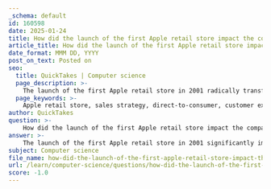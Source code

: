 ```yaml
---
_schema: default
id: 160598
date: 2025-01-24
title: How did the launch of the first Apple retail store impact the company's sales strategy?
article_title: How did the launch of the first Apple retail store impact the company's sales strategy?
date_format: MMM DD, YYYY
post_on_text: Posted on
seo:
  title: QuickTakes | Computer science
  page_description: >-
    The launch of the first Apple retail store in 2001 radically transformed Apple's sales strategy by introducing a direct-to-consumer model, enhancing customer experience, and expanding market share through community engagement and adaptability to market changes.
  page_keywords: >-
    Apple retail store, sales strategy, direct-to-consumer, customer experience, market share expansion, brand loyalty, community building, sales per square foot, adaptation to market changes, retail expansion
author: QuickTakes
question: >-
    How did the launch of the first Apple retail store impact the company's sales strategy?
answer: >-
    The launch of the first Apple retail store in 2001 significantly impacted the company's sales strategy in several key ways:\n\n1. **Direct-to-Consumer Sales Model**: The introduction of physical retail stores allowed Apple to sell directly to consumers, bypassing traditional third-party retailers. This shift enabled Apple to have greater control over the customer experience and the presentation of its products. The stores were designed to showcase Apple’s ecosystem, allowing customers to interact with products in a hands-on environment.\n\n2. **Enhanced Customer Experience**: Apple stores were organized around activities rather than just products. This approach encouraged customers to explore what Apple products could do for them, enhancing the overall shopping experience. The layout and design of the stores were intended to create an inviting atmosphere where customers could engage with the brand and its offerings, which was a departure from the typical retail experience at the time.\n\n3. **Increased Sales Per Square Foot**: The Apple retail strategy proved to be highly successful, with stores generating more sales per square foot than any other retailer. This success was attributed to the unique shopping experience, knowledgeable staff, and the ability to showcase the full range of Apple products and services.\n\n4. **Market Share Expansion**: Steve Jobs noted that the retail expansion was part of a broader strategy to double Apple's market share against Windows machines. The stores played a crucial role in this strategy by increasing brand visibility and accessibility, making it easier for consumers to purchase Apple products.\n\n5. **Brand Loyalty and Community Building**: Apple stores became community hubs where customers could attend workshops, product launches, and events. This fostered a sense of brand loyalty and community among Apple users, further enhancing customer retention and encouraging repeat purchases.\n\n6. **Adaptation to Market Changes**: Over time, Apple adapted its retail strategy to respond to market changes, such as the shift to online shopping during the COVID-19 pandemic. The company had to rethink the format of its stores and enhance its online presence, demonstrating flexibility in its sales strategy.\n\nIn summary, the launch of the first Apple retail store was a pivotal moment that transformed Apple's sales strategy by emphasizing direct consumer engagement, enhancing the shopping experience, and ultimately contributing to the company's growth and market share expansion.
subject: Computer science
file_name: how-did-the-launch-of-the-first-apple-retail-store-impact-the-companys-sales-strategy.md
url: /learn/computer-science/questions/how-did-the-launch-of-the-first-apple-retail-store-impact-the-companys-sales-strategy
score: -1.0
---
```


&nbsp;